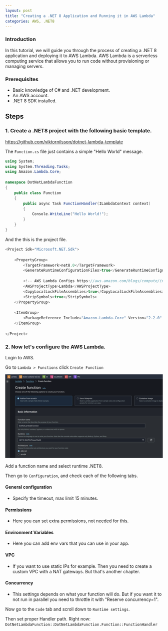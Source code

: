 ```yaml
---
layout: post
title: "Creating a .NET 8 Application and Running it in AWS Lambda"
categories: AWS, .NET8
---
```


### Introduction
In this tutorial, we will guide you through the process of creating a .NET 8 application and deploying it to AWS Lambda. AWS Lambda is a serverless computing service that allows you to run code without provisioning or managing servers.

### Prerequisites
- Basic knowledge of C# and .NET development.
- An AWS account.
- .NET 8 SDK installed.


## Steps

### 1. Create a .NET8 project with the following basic template.

https://github.com/viktornilsson/dotnet-lambda-template

The `Function.cs` file just contains a simple "Hello World" message.

```cs
using System;
using System.Threading.Tasks;
using Amazon.Lambda.Core;

namespace DotNetLambdaFunction
{
    public class Function
    {
        public async Task FunctionHandler(ILambdaContext context)
        {
            Console.WriteLine("Hello World!");
        }
    }
}
```

And the this is the project file.

```cs
<Project Sdk="Microsoft.NET.Sdk">

    <PropertyGroup>
        <TargetFramework>net8.0</TargetFramework>
        <GenerateRuntimeConfigurationFiles>true</GenerateRuntimeConfigurationFiles>

        <!-- AWS Lambda Configs https://aws.amazon.com/blogs/compute/introducing-the-net-8-runtime-for-aws-lambda/ -->
        <AWSProjectType>Lambda</AWSProjectType>
        <CopyLocalLockFileAssemblies>true</CopyLocalLockFileAssemblies>
        <StripSymbols>true</StripSymbols>
    </PropertyGroup>

    <ItemGroup>
        <PackageReference Include="Amazon.Lambda.Core" Version="2.2.0" />
    </ItemGroup>

</Project>
```

### 2. Now let's configure the AWS Lambda.

Login to AWS.

Go to `Lambda > Functions` click `Create Function`

![Create Function](../images/lambda_create_function.png)

Add a function name and select runtime .NET8.

Then go to `Configuration`, and check each of the following tabs.

#### General configuration
- Specify the timeout, max limit 15 minutes.

#### Permissions
- Here you can set extra permissions, not needed for this.

#### Environment Variables
- Here you can add env vars that you can use in your app.

#### VPC
- If you want to use static IPs for example. Then you need to create a custom VPC with a NAT gateways. But that's another chapter.

#### Concurrency
- This settings depends on what your function will do. But if you want it to not run in parallel you need to throttle it with "Reserve concurrency=1".


Now go to the `Code` tab and scroll down to `Runtime settings`.

Then set proper Handler path. Right now: `DotNetLambdaFunction::DotNetLambdaFunction.Function::FunctionHandler`


